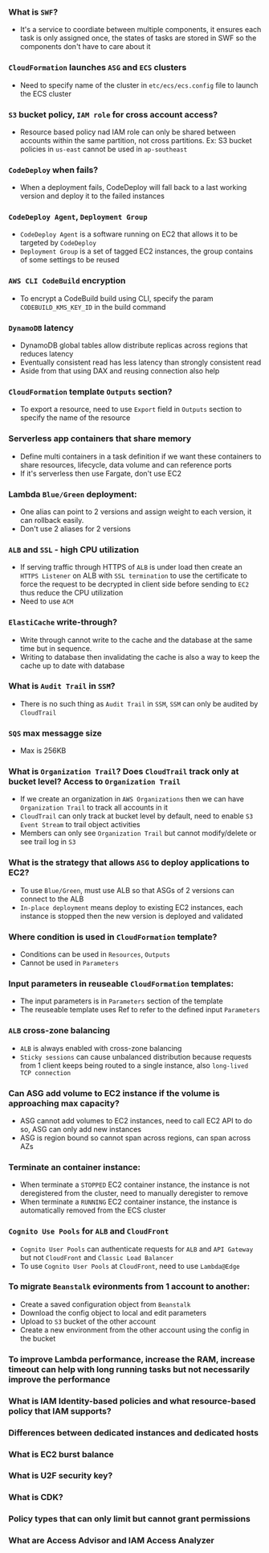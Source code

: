 ### What is `SWF`?
  - It's a service to coordiate between multiple components, it ensures each task is only assigned once, the states of tasks are stored in SWF so the components don't have to care about it
### `CloudFormation` launches `ASG` and `ECS` clusters
  - Need to specify name of the cluster in `etc/ecs/ecs.config` file to launch the ECS cluster
### `S3` bucket policy, `IAM role` for cross account access?
  - Resource based policy nad IAM role can only be shared between accounts within the same partition, not cross partitions. Ex: S3 bucket policies in `us-east` cannot be used in `ap-southeast`
### `CodeDeploy` when fails?
  - When a deployment fails, CodeDeploy will fall back to a last working version and deploy it to the failed instances
### `CodeDeploy Agent`, `Deployment Group`
  - `CodeDeploy Agent` is a software running on EC2 that allows it to be targeted by `CodeDeploy`
  - `Deployment Group` is a set of tagged EC2 instances, the group contains of some settings to be reused
### `AWS CLI CodeBuild` encryption
  - To encrypt a CodeBuild build using CLI, specify the param `CODEBUILD_KMS_KEY_ID` in the build command
### `DynamoDB` latency
  - DynamoDB global tables allow distribute replicas across regions that reduces latency
  - Eventually consistent read has less latency than strongly consistent read
  - Aside from that using DAX and reusing connection also help
### `CloudFormation` template `Outputs` section?
  - To export a resource, need to use `Export` field in `Outputs` section to specify the name of the resource
### Serverless app containers that share memory
  - Define multi containers in a task definition if we want these containers to share resources, lifecycle, data volume and can reference ports
  - If it's serverless then use Fargate, don't use EC2
### Lambda `Blue/Green` deployment:
  - One alias can point to 2 versions and assign weight to each version, it can rollback easily.
  - Don't use 2 aliases for 2 versions
### `ALB` and `SSL` - high CPU utilization
  - If serving traffic through HTTPS of `ALB` is under load then create an `HTTPS Listener` on ALB with `SSL termination` to use the certificate to force the request to be decrypted in client side before sending to `EC2` thus reduce the CPU utilization
  - Need to use `ACM`
### `ElastiCache` write-through?
  - Write through cannot write to the cache and the database at the same time but in sequence.
  - Writing to database then invalidating the cache is also a way to keep the cache up to date with database
### What is `Audit Trail` in `SSM`?
  - There is no such thing as `Audit Trail` in `SSM`, `SSM` can only be audited by `CloudTrail`
### `SQS` max messagge size
  - Max is 256KB
### What is `Organization Trail`? Does `CloudTrail` track only at bucket level? Access to `Organization Trail`
  - If we create an organization in `AWS Organizations` then we can have `Organization Trail` to track all accounts in it
  - `CloudTrail` can only track at bucket level by default, need to enable `S3 Event Stream` to trail object activities
  - Members can only see `Organization Trail` but cannot modify/delete or see trail log in `S3`
### What is the strategy that allows `ASG` to deploy applications to EC2?
  - To use `Blue/Green`, must use ALB so that ASGs of 2 versions can connect to the ALB
  - `In-place deployment` means deploy to existing EC2 instances, each instance is stopped then the new version is deployed and validated
### Where condition is used in `CloudFormation` template?
  - Conditions can be used in `Resources`, `Outputs`
  - Cannot be used in `Parameters`
### Input parameters in reuseable `CloudFormation` templates:
  - The input parameters is in `Parameters` section of the template
  - The reuseable template uses Ref to refer to the defined input `Parameters`
### `ALB` cross-zone balancing
  - `ALB` is always enabled with cross-zone balancing
  - `Sticky sessions` can cause unbalanced distribution because requests from 1 client keeps being routed to a single instance, also `long-lived TCP connection`
### Can ASG add volume to EC2 instance if the volume is approaching max capacity?
  - ASG cannot add volumes to EC2 instances, need to call EC2 API to do so, ASG can only add new instances
  - ASG is region bound so cannot span across regions, can span across AZs
### Terminate an container instance:
  - When terminate a `STOPPED` EC2 container instance, the instance is not deregistered from the cluster, need to manually deregister to remove
  - When terminate a `RUNNING` EC2 container instance, the instance is automatically removed from the ECS cluster

### `Cognito Use Pools` for `ALB` and `CloudFront`
  - `Cognito User Pools` can authenticate requests for `ALB` and `API Gateway` but not `CloudFront` and `Classic Load Balancer`
  - To use `Cognito User Pools` at `CloudFront`, need to use `Lambda@Edge`

### To migrate `Beanstalk` evironments from 1 account to another:
  - Create a saved configuration object from `Beanstalk`
  - Download the config object to local and edit parameters 
  - Upload to `S3` bucket of the other account
  - Create a new environment from the other account using the config in the bucket

### To improve Lambda performance, increase the RAM, increase timeout can help with long running tasks but not necessarily improve the performance

### What is IAM Identity-based policies and what resource-based policy that IAM supports?

### Differences between dedicated instances and dedicated hosts

### What is EC2 burst balance

### What is U2F security key?

### What is CDK?

### Policy types that can only limit but cannot grant permissions

### What are Access Advisor and IAM Access Analyzer